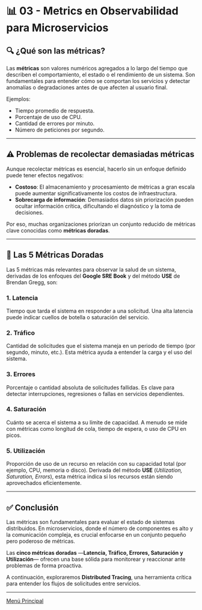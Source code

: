 # 📊 03 - Metrics en Observabilidad para Microservicios

## 🔍 ¿Qué son las métricas?

Las **métricas** son valores numéricos agregados a lo largo del tiempo que describen el comportamiento, el estado o el rendimiento de un sistema. Son fundamentales para entender cómo se comportan los servicios y detectar anomalías o degradaciones antes de que afecten al usuario final.

Ejemplos:
- Tiempo promedio de respuesta.
- Porcentaje de uso de CPU.
- Cantidad de errores por minuto.
- Número de peticiones por segundo.

---

## ⚠️ Problemas de recolectar demasiadas métricas

Aunque recolectar métricas es esencial, hacerlo sin un enfoque definido puede tener efectos negativos:

- **Costoso**: El almacenamiento y procesamiento de métricas a gran escala puede aumentar significativamente los costos de infraestructura.
- **Sobrecarga de información**: Demasiados datos sin priorización pueden ocultar información crítica, dificultando el diagnóstico y la toma de decisiones.

Por eso, muchas organizaciones priorizan un conjunto reducido de métricas clave conocidas como **métricas doradas**.

---

## 🌟 Las 5 Métricas Doradas

Las 5 métricas más relevantes para observar la salud de un sistema, derivadas de los enfoques del **Google SRE Book** y del método **USE** de Brendan Gregg, son:

### 1. **Latencia**
Tiempo que tarda el sistema en responder a una solicitud. Una alta latencia puede indicar cuellos de botella o saturación del servicio.

### 2. **Tráfico**
Cantidad de solicitudes que el sistema maneja en un periodo de tiempo (por segundo, minuto, etc.). Esta métrica ayuda a entender la carga y el uso del sistema.

### 3. **Errores**
Porcentaje o cantidad absoluta de solicitudes fallidas. Es clave para detectar interrupciones, regresiones o fallas en servicios dependientes.

### 4. **Saturación**
Cuánto se acerca el sistema a su límite de capacidad. A menudo se mide con métricas como longitud de cola, tiempo de espera, o uso de CPU en picos.

### 5. **Utilización**
Proporción de uso de un recurso en relación con su capacidad total (por ejemplo, CPU, memoria o disco). Derivada del método **USE** (*Utilization, Saturation, Errors*), esta métrica indica si los recursos están siendo aprovechados eficientemente.

---

## ✅ Conclusión

Las métricas son fundamentales para evaluar el estado de sistemas distribuidos. En microservicios, donde el número de componentes es alto y la comunicación compleja, es crucial enfocarse en un conjunto pequeño pero poderoso de métricas.

Las **cinco métricas doradas** —**Latencia, Tráfico, Errores, Saturación y Utilización**— ofrecen una base sólida para monitorear y reaccionar ante problemas de forma proactiva.

A continuación, exploraremos **Distributed Tracing**, una herramienta crítica para entender los flujos de solicitudes entre servicios.

---

[Menú Principal](https://github.com/wilfredoha/microservices-event_driven-architecture)